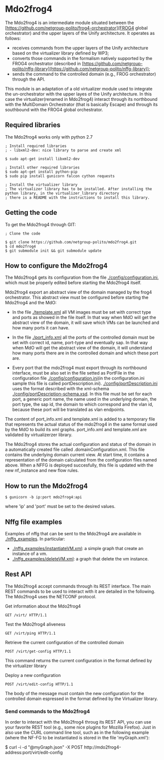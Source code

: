 # Mdo2frog4

The Mdo2frog4 is an intermediate module situated between the [https://github.com/netgroup-polito/frog4-orchestrator](FROG4 
global orchestrator) and the upper layers of the Unify architecture. It operates as follows:
  * receives commands from the upper layers of the Unify architecture based on the virtualizer 
    library defined by WP3;
  * converts those commands in the formalism natively supported by the FROG4 orchestrator
    (described in [https://github.com/netgroup-polito/nffg-library](https://github.com/netgroup-polito/nffg-library));
  * sends the command to the controlled domain (e.g., FROG orchestrator) through the API.

This module is an adaptation of a old virtualizer module used to integrate the un-orchestrator 
with the upper layes of the Unify architecture.
In this case the virtualizer(renamed in Mdo2frog4) interact through its northbound with the MultiDomain Orchestrator
(that is basically Escape) and through its southbound with the FROG4 global orchestrator.

## Required libraries

The Mdo2frog4 works only with python 2.7

	; Install required libraries
	; - libxml2-dev: nice library to parse and create xml
	
	$ sudo apt-get install libxml2-dev

	; Install other required libraries 
	$ sudo apt-get install python-pip
	$ sudo pip install gunicorn falcon cython requests

	; Install the virtualizer library
	; The virtualizer library has to be installed. After installing the python library, in the virtualizer_library directory 
	; there is a README with the instructions to install this library.

## Getting the code

To get the Mdo2frog4 through GIT:
	
	; Clone the code
	
	$ git clone https://github.com/netgroup-polito/mdo2frog4.git
	$ cd mdo2frog4
	$ git submodule init && git submodule update
	
## How to configure the Mdo2frog4

The Mdo2frog4 gets its configuration from the file [./config/configuration.ini](config/configuration.ini), 
which must be properly edited before starting the Mdo2frog4 itself.

Mdo2frog4 export an abstract view of the domain managed by the frog4 orchestrator. 
This abstract view must be configured before starting the Mdo2frog4 and the MdO:

- In the file [./template.xml](template.xml) all VM images must be set with correct type and ports as showed in the file itself. 
  In that way when MdO will get the abstract view of the domain, it will save which VMs can be launched and how many ports it can have. 

- In the file [./port_info.xml](port_info.xml) all the ports of the controlled domain must be set with correct id, name, port-type and eventually sap.
  In that way when MdO will get the abstract view of the domain, it will understand how many ports there are in the controlled domain and which these port are.

- Every port that the mdo2frog4 must export through its northbound interface, must be also set in the file setted as PortFile in the 
  configuration file [./config/configuration.ini](config/configuration.ini)(in the configuration.ini sample this file is called portDescription.ini).
  [./config/portDescription.ini](config/portDescription.ini) uses the format described with the xml-schema [./config/portDescription-schema.xsd](portDescription-schema.xsd).
  In this file must be set for each port, a generic port name, the name used in the underlying domain, the port type, the sap id, the domain
  to which correspond and the vlan id, because these port will be translated as vlan endpoints.
	  
The content of port_info.xml and template.xml is added to a temporary file that represents the actual status of the mdo2frog4 in the same format used by the MdO to build its xml graphs. 
port_info.xml and template.xml are validated by virtualizerzer library.

The Mdo2frog4 stores the actual configuration and status of the domain in a automatically created file called .domainConfiguration.xml.
This file contains the underlying domain current view. At start time, it contains a representation of the domain calculated from the configuration files 
named above. When a NFFG is deployed succesfully, this file is updated with the new nf_instance and new flow rules.

## How to run the Mdo2frog4

	$ gunicorn -b ip:port mdo2frog4:api

where 'ip' and 'port' must be set to the desired values.


## Nffg file examples

Examples of nffg that can be sent to the Mdo2frog4 are available in [./nffg_examples](nffg_examples).
In particular:
  * [./nffg_examples/instantiateVM.xml](./nffg_examples/instantiateVM.xml):
    a simple graph that create an instance of a vm.
  * [./nffg_examples/deleteVM.xml](./nffg_examples/deleteVM.xml): 
    a graph that delete the vm instance.

## Rest API

The Mdo2frog4 accept commands through its REST interface. The main REST commands 
to be used to interact with it are detailed in the following.
The Mdo2frog4 uses the NETCONF protocol.

Get information about the Mdo2frog4

    GET /virt/ HTTP/1.1
    
Test the Mdo2frog4 aliveness

    GET /virt/ping HTTP/1.1

Retrieve the current configuration of the controlled domain

    POST /virt/get-config HTTP/1.1

This command returns the current configuration in the format defined by the virtualizer library

Deploy a new configuration 

    POST /virt/edit-config HTTP/1.1

The body of the message must contain the new configuration for the controlled domain 
espressed in the format defined by the Virtualizer library.

### Send commands to the Mdo2frog4
    
In order to interact with the Mdo2frog4 throug its REST API, you can use your favorite REST tool (e.g., some nice 
plugins for Mozilla Firefox). Just in also use the CURL command line tool, such as in the following example 
(where the NF-FG to be instantiated is stored in the file 'myGraph.xml'):

$ curl -i -d "@myGraph.json" -X POST  http://mdo2frog4-address:port/virt/edit-config
